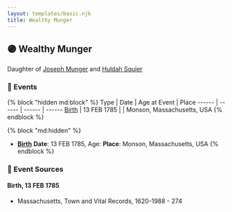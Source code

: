 ```yaml
---
layout: templates/basic.njk
title: Wealthy Munger
---
```

## 🟣 Wealthy Munger

Daughter of [Joseph Munger](/people/4/48832802) and [Huldah Squier](/people/4/40449307)

### 📆 Events

{% block "hidden md:block" %}
Type | Date | Age at Event | Place
------ | ------ | ------ | ------
[Birth](#event-event-2) | 13 FEB 1785 |  | Monson, Massachusetts, USA
{% endblock %}

{% block "md:hidden" %}
- **[Birth](#event-event-2)**
**Date**: 13 FEB 1785, Age:
**Place**: Monson, Massachusetts, USA
{% endblock %}

### 📰 Event Sources

#### <a id="event-event-2"></a> Birth, 13 FEB 1785
* Massachusetts, Town and Vital Records, 1620-1988  - 274